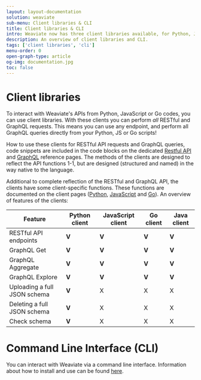 ```yaml
---
layout: layout-documentation
solution: weaviate
sub-menu: Client libraries & CLI
title: Client libraries & CLI
intro: Weaviate now has three client libraries available, for Python, JavaScript and Go. Additionally, you can interact with Weaviate via a command line interface (CLI).
description: An overview of client libraries and CLI.
tags: ['client libraries', 'cli']
menu-order: 0
open-graph-type: article
og-img: documentation.jpg
toc: false
---
```


# Client libraries
To interact with Weaviate's APIs from Python, JavaScript or Go codes, you can use client libraries. With these clients you can perform *all* RESTful and GraphQL requests. This means you can use any endpoint, and perform all GraphQL queries directly from your Python, JS or Go scripts!

How to use these clients for RESTful API requests and GraphQL queries, code snippets are included in the code blocks on the dedicated [Restful API](../restful-api-references/index.html) and [GraphQL](../graphql-references/index.html) reference pages. The methods of the clients are designed to reflect the API functions 1-1, but are designed (structured and named) in the way native to the language.

Additional to complete reflection of the RESTful and GraphQL API, the clients have some client-specific functions. These functions are documented on the client pages ([Python](./python.html), [JavaScript](./javascript.html) and [Go](./go.html)). An overview of features of the clients: 

| Feature  | Python client | JavaScript client | Go client | Java client | 
| --- | --- | --- | --- | --- |
| RESTful API endpoints | **V** | **V** | **V** | **V** |
| GraphQL Get | **V** | **V** | **V** | **V** |
| GraphQL Aggregate | **V** | **V** | **V** | **V** |
| GraphQL Explore | **V** | **V** | **V** | **V** |
| Uploading a full JSON schema | **V** | X | X | X |
| Deleting a full JSON schema | **V** | X | X | X |
| Check schema | **V** | X | X | X |

# Command Line Interface (CLI)
You can interact with Weaviate via a command line interface. Information about how to install and use can be found [here](./cli.html).